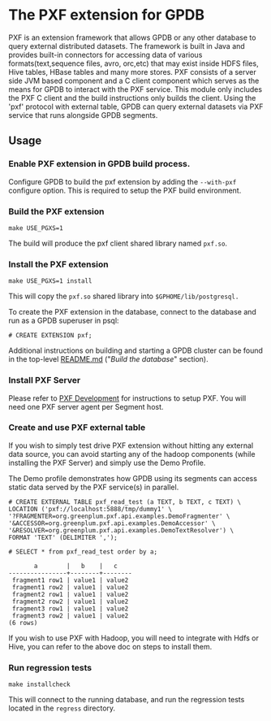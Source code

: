 # The PXF extension for GPDB

PXF is an extension framework that allows GPDB or any other database to query external distributed datasets. The framework is built in Java and provides built-in connectors for accessing data of various formats(text,sequence files, avro, orc,etc) that may exist inside HDFS files, Hive tables, HBase tables and many more stores.
PXF consists of a server side JVM based component and a C client component which serves as the means for GPDB to interact with the PXF service.
This module only includes the PXF C client and the build instructions only builds the client.
Using the 'pxf' protocol with external table, GPDB can query external datasets via PXF service that runs alongside GPDB segments.

## Usage

### Enable PXF extension in GPDB build process.

Configure GPDB to build the pxf extension by adding the `--with-pxf`
configure option. This is required to setup the PXF build environment.

### Build the PXF extension

```
make USE_PGXS=1
```

The build will produce the pxf client shared library named `pxf.so`.
 
### Install the PXF extension
```
make USE_PGXS=1 install
```
 
This will copy the `pxf.so` shared library into `$GPHOME/lib/postgresql.`


To create the PXF extension in the database, connect to the database and run as a GPDB superuser in psql:
```
# CREATE EXTENSION pxf;
```

Additional instructions on building and starting a GPDB cluster can be
found in the top-level [README.md](../../../README.md) ("_Build the
database_" section).


### Install PXF Server
Please refer to [PXF Development](https://github.com/greenplum-db/pxf/blob/master/README.md) for instructions to setup PXF.
You will need one PXF server agent per Segment host.

### Create and use PXF external table
If you wish to simply test drive PXF extension without hitting any external data source, you can avoid starting any of the hadoop components (while installing the PXF Server) and simply use the Demo Profile.

The Demo profile demonstrates how GPDB using its segments can access static data served by the PXF service(s) in parallel.
```
# CREATE EXTERNAL TABLE pxf_read_test (a TEXT, b TEXT, c TEXT) \
LOCATION ('pxf://localhost:5888/tmp/dummy1' \
'?FRAGMENTER=org.greenplum.pxf.api.examples.DemoFragmenter' \
'&ACCESSOR=org.greenplum.pxf.api.examples.DemoAccessor' \
'&RESOLVER=org.greenplum.pxf.api.examples.DemoTextResolver') \
FORMAT 'TEXT' (DELIMITER ',');
```


```
# SELECT * from pxf_read_test order by a;

       a        |   b    |   c
----------------+--------+--------
 fragment1 row1 | value1 | value2
 fragment1 row2 | value1 | value2
 fragment2 row1 | value1 | value2
 fragment2 row2 | value1 | value2
 fragment3 row1 | value1 | value2
 fragment3 row2 | value1 | value2
(6 rows)
```


If you wish to use PXF with Hadoop, you will need to integrate with Hdfs or Hive, you can refer to the above doc on steps to install them.



### Run regression tests

```
make installcheck
```

This will connect to the running database, and run the regression
tests located in the `regress` directory.